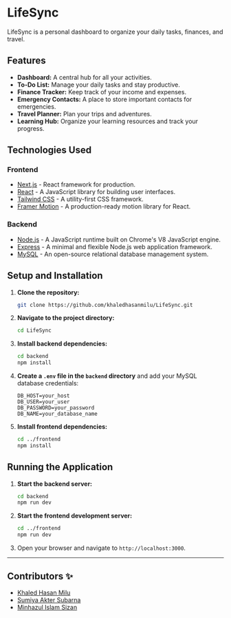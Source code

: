 # LifeSync

LifeSync is a personal dashboard to organize your daily tasks, finances, and travel.

## Features

-   **Dashboard:** A central hub for all your activities.
-   **To-Do List:** Manage your daily tasks and stay productive.
-   **Finance Tracker:** Keep track of your income and expenses.
-   **Emergency Contacts:** A place to store important contacts for emergencies.
-   **Travel Planner:** Plan your trips and adventures.
-   **Learning Hub:** Organize your learning resources and track your progress.

## Technologies Used

### Frontend

-   [Next.js](https://nextjs.org/) - React framework for production.
-   [React](https://reactjs.org/) - A JavaScript library for building user interfaces.
-   [Tailwind CSS](https://tailwindcss.com/) - A utility-first CSS framework.
-   [Framer Motion](https://www.framer.com/motion/) - A production-ready motion library for React.

### Backend

-   [Node.js](https://nodejs.org/) - A JavaScript runtime built on Chrome's V8 JavaScript engine.
-   [Express](https://expressjs.com/) - A minimal and flexible Node.js web application framework.
-   [MySQL](https://www.mysql.com/) - An open-source relational database management system.

## Setup and Installation

1.  **Clone the repository:**
    ```bash
    git clone https://github.com/khaledhasanmilu/LifeSync.git
    ```
2.  **Navigate to the project directory:**
    ```bash
    cd LifeSync
    ```
3.  **Install backend dependencies:**
    ```bash
    cd backend
    npm install
    ```
4.  **Create a `.env` file in the `backend` directory** and add your MySQL database credentials:
    ```
    DB_HOST=your_host
    DB_USER=your_user
    DB_PASSWORD=your_password
    DB_NAME=your_database_name
    ```
5.  **Install frontend dependencies:**
    ```bash
    cd ../frontend
    npm install
    ```

## Running the Application

1.  **Start the backend server:**
    ```bash
    cd backend
    npm run dev
    ```
2.  **Start the frontend development server:**
    ```bash
    cd ../frontend
    npm run dev
    ```
3.  Open your browser and navigate to `http://localhost:3000`.

---

## Contributors ✨

- [Khaled Hasan Milu](https://github.com/khaledhasanmilu)  
- [Sumiya Akter Subarna](https://github.com/Subarna-007)  
- [Minhazul Islam Sizan](https://github.com/sizan2119254)  

